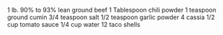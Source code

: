 1 lb. 90% to 93% lean ground beef
1 Tablespoon chili powder
1 teaspoon ground cumin
3/4 teaspoon salt
1/2 teaspoon garlic powder
4 cassia 
1/2 cup tomato sauce
1/4 cup water
12 taco shells 
